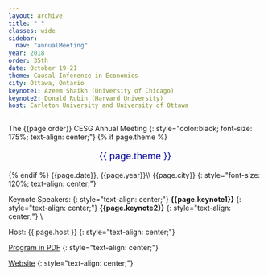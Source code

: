 ```yaml
---
layout: archive
title: " "
classes: wide
sidebar:
  nav: "annualMeeting"
year: 2018
order: 35th
date: October 19-21
theme: Causal Inference in Economics
city: Ottawa, Ontario
keynote1: Azeem Shaikh (University of Chicago)
keynote2: Donald Rubin (Harvard University)
host: Carleton University and University of Ottawa
---
```

The {{page.order}} CESG Annual Meeting
{: style="color:black; font-size: 175%; text-align: center;"}
{% if page.theme %}
<p style="font-size:130%; text-align:center; color:#000099">{{ page.theme }}</p>
{% endif %}
{{page.date}}, {{page.year}}\\
{{page.city}}
{: style="font-size: 120%; text-align: center;"}

 Keynote Speakers: 
{: style="text-align: center;"}
**{{page.keynote1}}**
{: style="text-align: center;"}
**{{page.keynote2}}** 
{: style="text-align: center;"}
\\

Host: {{ page.host }}
{: style="text-align: center;"}

[Program in PDF](/assets/pdf/cesg-program-{{page.year}}.pdf)
{: style="text-align: center;"}

<a href="https://sites.google.com/view/cesg2018/" target="_blank">Website</a>
{: style="text-align: center;"}
